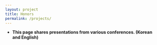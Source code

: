 ```yaml
---
layout: project
title: Honors
permalink: /projects/
---
```


* **This page shares presentations from various conferences. (Korean and English)**
